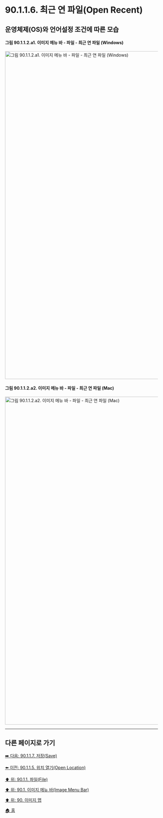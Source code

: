 # 90.1.1.6. 최근 연 파일(Open Recent)
## 운영체제(OS)와 언어설정 조건에 따른 모습
#### 그림 90.1.1.2.a1. 이미지 메뉴 바 - 파일 - 최근 연 파일 (Windows)
<img width="1080" alt="그림 90.1.1.2.a1. 이미지 메뉴 바 - 파일 - 최근 연 파일 (Windows)" environment="MacOS:Sonoma 14.2.1 GIMP 2.10.36" src="https://github.com/wonder13662/gimp/assets/15767104/2c55c239-796a-429a-88f4-420f4056d189">

#### 그림 90.1.1.2.a2. 이미지 메뉴 바 - 파일 - 최근 연 파일 (Mac)
<img width="1080" alt="그림 90.1.1.2.a2. 이미지 메뉴 바 - 파일 - 최근 연 파일 (Mac)" environment="MacOS:Sonoma 14.2.1 GIMP 2.10.36" src="https://github.com/wonder13662/gimp/assets/15767104/5dfac9e7-af6a-41df-ba23-851a03548025">

***

## 다른 페이지로 가기

[➡️ 다음: 90.1.1.7. 저장(Save)](./90-01-01-filex-07-save.md)

[⬅️ 이전: 90.1.1.5. 위치 열기(Open Location)](./90-01-01-filex-05-open_location.md)

[⬆️ 위: 90.1.1. 파일(File)](./90-01-01-file.md)

[⬆️ 위: 90.1. 이미지 메뉴 바(Image Menu Bar)](./90-01-00-image-menu-bar.md)

[⬆️ 위: 90. 이미지 맵](./90-00-image-map.md)

[🏠 홈](./00-home.md)